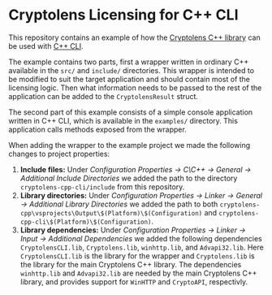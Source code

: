 # Cryptolens Licensing for C++ CLI

This repository contains an example of how the [Cryptolens C++ library](https://github.com/cryptolens/cryptolens-cpp) can be used with [C++ CLI](https://en.wikipedia.org/wiki/C%2B%2B/CLI).

The example contains two parts, first a wrapper written in ordinary C++ available in the `src/` and `include/` directories. This wrapper is intended to be modified to suit the target application and should contain most of the licensing logic. Then what information needs to be passed to the rest of the application can be added to the `CryptolensResult` struct.

The second part of this example consists of a simple console application written in C++ CLI, which is available in the `examples/` directory. This application calls methods exposed from the wrapper.

When adding the wrapper to the example project we made the following changes to project properties:

1. **Include files:** Under *Configuration Properties -> C\C++ -> General -> Additional Include Directories* we added the path to the directory `cryptolens-cpp-cli/include` from this repository.
1. **Library directories:** Under *Configuration Properties -> Linker -> General -> Additional Library Directories* we added the path to both `cryptolens-cpp\vsprojects\Output\$(Platform)\$(Configuration)` and `cryptolens-cpp-cli\$(Platform)\$(Configuration)`.
1. **Library dependencies:** Under *Configuration Properties -> Linker -> Input -> Additional Dependencies* we added the following dependencies `CryptolensCLI.lib`, `Cryptolens.lib`, `winhttp.lib`, and `Advapi32.lib`. Here `CryptolensCLI.lib` is the library for the wrapper and `Cryptolens.lib` is the library for the main Cryptolens C++ library. The dependencies `winhttp.lib` and `Advapi32.lib` are needed by the main Cryptolens C++ library, and provides support for `WinHTTP` and `CryptoAPI`, respectivly.

